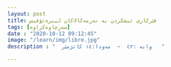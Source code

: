 ```yaml
---
layout: post
title: فێرکاری ئیشکردن بە نەرمەکالاکان لیبرەئۆفیس
tags: [سەرچاوەکراوە]
date : "2020-10-12 09:12:45"
image: "/learn/img/libre.jpg"
description : "  وانە :٤٢  ~  مەودا:١٤ کاتژمێر   "

---
```










